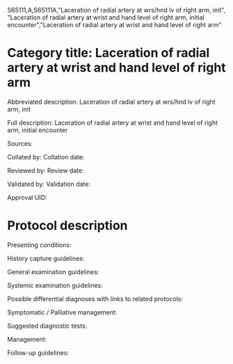 S65111,A,S65111A,"Laceration of radial artery at wrs/hnd lv of right arm, init", "Laceration of radial artery at wrist and hand level of right arm, initial encounter","Laceration of radial artery at wrist and hand level of right arm"
# Category title: Laceration of radial artery at wrist and hand level of right arm

Abbreviated description: Laceration of radial artery at wrs/hnd lv of right arm, init

Full description: Laceration of radial artery at wrist and hand level of right arm, initial encounter

Sources:

Collated by:
Collation date:

Reviewed by:
Review date:

Validated by:
Validation date:

Approval UID:

# Protocol description

Presenting conditions:

History capture guidelines:

General examination guidelines:

Systemic examination guidelines:

Possible differential diagnoses with links to related protocols:

Symptomatic / Palliative management:

Suggested diagnostic tests:

Management:

Follow-up guidelines:

